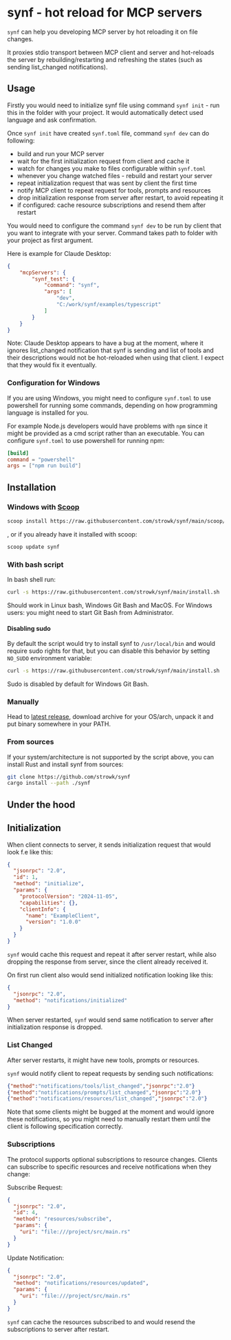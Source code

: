 # synf - hot reload for MCP servers

`synf` can help you developing MCP server by hot reloading it on file changes.

It proxies stdio transport between MCP client and server and hot-reloads the server by rebuilding/restarting and refreshing the states (such as sending list_changed notifications).

## Usage

Firstly you would need to initialize synf file using command `synf init` - run this in the folder with your project. It would automatically detect used language and ask confirmation.

Once `synf init` have created `synf.toml` file, command `synf dev` can do following:

- build and run your MCP server
- wait for the first initialization request from client and cache it
- watch for changes you make to files configurable within `synf.toml`
- whenever you change watched files - rebuild and restart your server
- repeat initialization request that was sent by client the first time
- notify MCP client to repeat request for tools, prompts and resources
- drop initialization response from server after restart, to avoid repeating it
- if configured: cache resource subscriptions and resend them after restart

You would need to configure the command `synf dev` to be run by client that you want to integrate with your server. Command takes path to folder with your project as first argument.

Here is example for Claude Desktop:

```json
{
    "mcpServers": {
        "synf_test": {
            "command": "synf",
            "args": [
                "dev",
                "C:/work/synf/examples/typescript"
            ]
        }
    }
}
```

Note: Claude Desktop appears to have a bug at the moment, where it ignores list_changed notification that synf is sending and list of tools and their descriptions would not be hot-reloaded when using that client. I expect that they would fix it eventually.

### Configuration for Windows

If you are using Windows, you might need to configure `synf.toml` to use powershell for running some commands, depending on how programming language is installed for you.

For example Node.js developers would have problems with `npm` since it might be provided as a cmd script rather than an executable. You can configure `synf.toml` to use powershell for running npm:

```toml
[build]
command = "powershell"
args = ["npm run build"]
```

## Installation

### Windows with [Scoop](https://github.com/ScoopInstaller/Scoop)

```bash
scoop install https://raw.githubusercontent.com/strowk/synf/main/scoop/synf.json
```

, or if you already have it installed with scoop:

```bash
scoop update synf
```

### With bash script

In bash shell run:

```bash
curl -s https://raw.githubusercontent.com/strowk/synf/main/install.sh | bash
```

Should work in Linux bash, Windows Git Bash and MacOS.
For Windows users: you might need to start Git Bash from Administrator.

#### Disabling sudo

By default the script would try to install synf to `/usr/local/bin` and would require sudo rights for that,
but you can disable this behavior by setting `NO_SUDO` environment variable:

```bash
curl -s https://raw.githubusercontent.com/strowk/synf/main/install.sh | NO_SUDO=1 bash
```

Sudo is disabled by default for Windows Git Bash.

### Manually

Head to [latest release](https://github.com/strowk/synf/releases/latest), download archive for your OS/arch, unpack it and put binary somewhere in your PATH.

### From sources

If your system/architecture is not supported by the script above,
you can install Rust and install synf from sources:

```bash
git clone https://github.com/strowk/synf
cargo install --path ./synf
```

## Under the hood

## Initialization

When client connects to server, it sends initialization request that would look f.e like this:

```json
{
  "jsonrpc": "2.0",
  "id": 1,
  "method": "initialize",
  "params": {
    "protocolVersion": "2024-11-05",
    "capabilities": {},
    "clientInfo": {
      "name": "ExampleClient",
      "version": "1.0.0"
    }
  }
}
```

`synf` would cache this request and repeat it after server restart, while also dropping the response from server, since the client already received it.

On first run client also would send initialized notification looking like this:

```json
{
  "jsonrpc": "2.0",
  "method": "notifications/initialized"
}
```

When server restarted, `synf` would send same notification to server after initialization response is dropped.

### List Changed

After server restarts, it might have new tools, prompts or resources. 

`synf` would notify client to repeat requests by sending such notifications:

```json
{"method":"notifications/tools/list_changed","jsonrpc":"2.0"}
{"method":"notifications/prompts/list_changed","jsonrpc":"2.0"}
{"method":"notifications/resources/list_changed","jsonrpc":"2.0"}
```

Note that some clients might be bugged at the moment and would ignore these notifications, so you might need to manually restart them until the client is following specification correctly.

### Subscriptions

The protocol supports optional subscriptions to resource changes. 
Clients can subscribe to specific resources and receive notifications when they change:

Subscribe Request:

```json
{
  "jsonrpc": "2.0",
  "id": 4,
  "method": "resources/subscribe",
  "params": {
    "uri": "file:///project/src/main.rs"
  }
}
```

Update Notification:


```json
{
  "jsonrpc": "2.0",
  "method": "notifications/resources/updated",
  "params": {
    "uri": "file:///project/src/main.rs"
  }
}
```

`synf` can cache the resources subscribed to and would resend the subscriptions to server after restart.